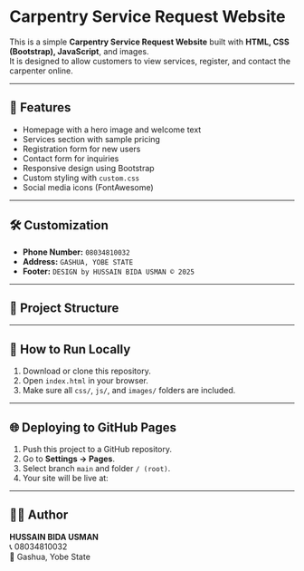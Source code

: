 # Carpentry Service Request Website

This is a simple **Carpentry Service Request Website** built with **HTML, CSS (Bootstrap), JavaScript**, and images.  
It is designed to allow customers to view services, register, and contact the carpenter online.

---

## 🌟 Features
- Homepage with a hero image and welcome text
- Services section with sample pricing
- Registration form for new users
- Contact form for inquiries
- Responsive design using Bootstrap
- Custom styling with `custom.css`
- Social media icons (FontAwesome)

---

## 🛠️ Customization
- **Phone Number:** `08034810032`  
- **Address:** `GASHUA, YOBE STATE`  
- **Footer:** `DESIGN by HUSSAIN BIDA USMAN © 2025`

---

## 📂 Project Structure

---

## 🚀 How to Run Locally
1. Download or clone this repository.  
2. Open `index.html` in your browser.  
3. Make sure all `css/`, `js/`, and `images/` folders are included.  

---

## 🌐 Deploying to GitHub Pages
1. Push this project to a GitHub repository.  
2. Go to **Settings → Pages**.  
3. Select branch `main` and folder `/ (root)`.  
4. Your site will be live at:



---

## 👨‍💻 Author
**HUSSAIN BIDA USMAN**  
📞 08034810032  
📍 Gashua, Yobe State